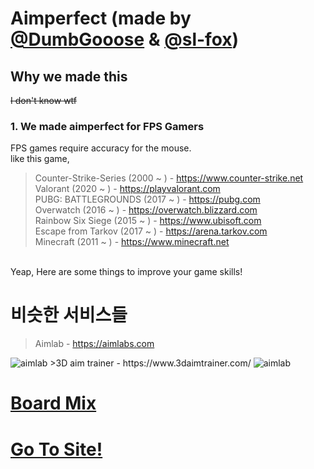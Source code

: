 # Aimperfect (made by <a href="https://github.com/DumbGooose">@DumbGooose</a> & <a href="https://github.com/sl-fox">@sl-fox</a>)
## Why we made this
~~I don't know wtf~~
### 1. We made aimperfect for FPS Gamers
FPS games require accuracy for the mouse.  
like this game,  
>Counter-Strike-Series (2000 ~ ) - https://www.counter-strike.net  
>Valorant (2020 ~ ) - https://playvalorant.com  
>PUBG: BATTLEGROUNDS (2017 ~ ) - https://pubg.com  
>Overwatch (2016 ~ ) - https://overwatch.blizzard.com  
>Rainbow Six Siege (2015 ~ ) - https://www.ubisoft.com  
>Escape from Tarkov (2017 ~ ) - https://arena.tarkov.com  
>Minecraft (2011 ~ ) - https://www.minecraft.net
<br>
Yeap, Here are some things to improve your game skills!

# 비슷한 서비스들
>Aimlab - https://aimlabs.com  
<img src="https://images.sftcdn.net/images/t_app-cover-l,f_auto/p/cc6429cf-5327-4efd-8454-4266a3de823f/1168767427/aim-lab-e1.jpg" alt="aimlab">
>3D aim trainer - https://www.3daimtrainer.com/  
<img src="https://api.duniagames.co.id/api/content/upload/file/10767947051606210323.JPG" alt="aimlab">

# <a href="https://boardmix.com/app/editor/t4j8EOFnpAgQ4DCU5Kc2Nw?inviteCode=P5mz3y">Board Mix</a>
# <a href="https://aimperfect.github.io">Go To Site!</a>
